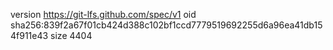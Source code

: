 version https://git-lfs.github.com/spec/v1
oid sha256:839f2a67f01cb424d388c102bf1ccd7779519692255d6a96ea41db154f911e43
size 4404

